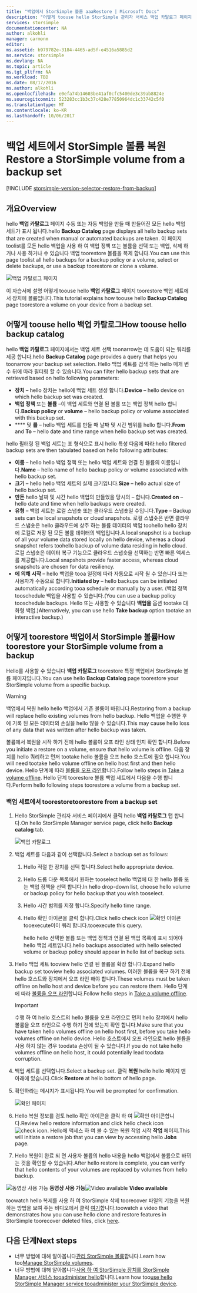 ```yaml
---
title: "백업에서 StorSimple 볼륨 aaaRestore | Microsoft Docs"
description: "어떻게 toouse hello StorSimple 관리자 서비스 백업 카탈로그 페이지 toorestore 백업 세트에서 StorSimple 볼륨에 설명 합니다."
services: storsimple
documentationcenter: NA
author: alkohli
manager: carmonm
editor: 
ms.assetid: b979782e-3184-4465-ad5f-e4516a5885d2
ms.service: storsimple
ms.devlang: NA
ms.topic: article
ms.tgt_pltfrm: NA
ms.workload: TBD
ms.date: 08/17/2016
ms.author: alkohli
ms.openlocfilehash: e0efa74b14603be41af0cfc5400de3c39ab8824e
ms.sourcegitcommit: 523283cc1b3c37c428e77850964dc1c33742c5f0
ms.translationtype: MT
ms.contentlocale: ko-KR
ms.lasthandoff: 10/06/2017
---
```

# <a name="restore-a-storsimple-volume-from-a-backup-set"></a><span data-ttu-id="5399c-103">백업 세트에서 StorSimple 볼륨 복원</span><span class="sxs-lookup"><span data-stu-id="5399c-103">Restore a StorSimple volume from a backup set</span></span>
[!INCLUDE [storsimple-version-selector-restore-from-backup](../../includes/storsimple-version-selector-restore-from-backup.md)]

## <a name="overview"></a><span data-ttu-id="5399c-104">개요</span><span class="sxs-lookup"><span data-stu-id="5399c-104">Overview</span></span>
<span data-ttu-id="5399c-105">hello **백업 카탈로그** 페이지 수동 또는 자동 백업을 만들 때 만들어진 모든 hello 백업 세트가 표시 됩니다.</span><span class="sxs-lookup"><span data-stu-id="5399c-105">hello **Backup Catalog** page displays all hello backup sets that are created when manual or automated backups are taken.</span></span> <span data-ttu-id="5399c-106">이 페이지 toolist를 모든 hello 백업을 사용 하 여 백업 정책 또는 볼륨을 선택 또는 백업, 삭제 하거나 사용 하거나 수 있습니다 백업 toorestore 볼륨을 복제 합니다.</span><span class="sxs-lookup"><span data-stu-id="5399c-106">You can use this page toolist all hello backups for a backup policy or a volume, select or delete backups, or use a backup toorestore or clone a volume.</span></span>

 ![백업 카탈로그 페이지](./media/storsimple-restore-from-backup-set/HCS_BackupCatalog.png)

<span data-ttu-id="5399c-108">이 자습서에 설명 어떻게 toouse hello **백업 카탈로그** 페이지 toorestore 백업 세트에서 장치에 볼륨입니다.</span><span class="sxs-lookup"><span data-stu-id="5399c-108">This tutorial explains how toouse hello **Backup Catalog** page toorestore a volume on your device from a backup set.</span></span>

## <a name="how-toouse-hello-backup-catalog"></a><span data-ttu-id="5399c-109">어떻게 toouse hello 백업 카탈로그</span><span class="sxs-lookup"><span data-stu-id="5399c-109">How toouse hello backup catalog</span></span>
<span data-ttu-id="5399c-110">hello **백업 카탈로그** 페이지에서는 백업 세트 선택 toonarrow는 데 도움이 되는 쿼리를 제공 합니다.</span><span class="sxs-lookup"><span data-stu-id="5399c-110">hello **Backup Catalog** page provides a query that helps you toonarrow your backup set selection.</span></span> <span data-ttu-id="5399c-111">Hello 백업 세트를 검색 하는 hello 매개 변수 뒤에 따라 필터링 할 수 있습니다.</span><span class="sxs-lookup"><span data-stu-id="5399c-111">You can filter hello backup sets that are retrieved based on hello following parameters:</span></span>

* <span data-ttu-id="5399c-112">**장치** – hello 장치는 hello에 백업 세트 생성 합니다.</span><span class="sxs-lookup"><span data-stu-id="5399c-112">**Device** – hello device on which hello backup set was created.</span></span>
* <span data-ttu-id="5399c-113">**백업 정책** 또는 **볼륨** –이 백업 세트와 연결 된 볼륨 또는 백업 정책 hello 합니다.</span><span class="sxs-lookup"><span data-stu-id="5399c-113">**Backup policy** or **volume** – hello backup policy or volume associated with this backup set.</span></span>
* <span data-ttu-id="5399c-114">**** 및 **를** – hello 백업 세트를 만들 때 날짜 및 시간 범위를 hello 합니다.</span><span class="sxs-lookup"><span data-stu-id="5399c-114">**From** and **To** – hello date and time range when hello backup set was created.</span></span>

<span data-ttu-id="5399c-115">hello 필터링 된 백업 세트는 표 형식으로 표시 hello 특성 다음에 따라:</span><span class="sxs-lookup"><span data-stu-id="5399c-115">hello filtered backup sets are then tabulated based on hello following attributes:</span></span>

* <span data-ttu-id="5399c-116">**이름** – hello hello 백업 정책 또는 hello 백업 세트와 연결 된 볼륨의 이름입니다.</span><span class="sxs-lookup"><span data-stu-id="5399c-116">**Name** – hello name of hello backup policy or volume associated with hello backup set.</span></span>
* <span data-ttu-id="5399c-117">**크기** – hello hello 백업 세트의 실제 크기입니다.</span><span class="sxs-lookup"><span data-stu-id="5399c-117">**Size** – hello actual size of hello backup set.</span></span>
* <span data-ttu-id="5399c-118">**만든** hello 날짜 및 시간 hello 백업의 만들었을 당시의 – 합니다.</span><span class="sxs-lookup"><span data-stu-id="5399c-118">**Created on** – hello date and time when hello backups were created.</span></span> 
* <span data-ttu-id="5399c-119">**유형** – 백업 세트는 로컬 스냅숏 또는 클라우드 스냅숏일 수입니다.</span><span class="sxs-lookup"><span data-stu-id="5399c-119">**Type** – Backup sets can be local snapshots or cloud snapshots.</span></span> <span data-ttu-id="5399c-120">로컬 스냅숏은 반면 클라우드 스냅숏은 hello 클라우드에 상주 하는 볼륨 데이터의 백업 toohello hello 장치에 로컬로 저장 된 모든 볼륨 데이터의 백업입니다.</span><span class="sxs-lookup"><span data-stu-id="5399c-120">A local snapshot is a backup of all your volume data stored locally on hello device, whereas a cloud snapshot refers toohello backup of volume data residing in hello cloud.</span></span> <span data-ttu-id="5399c-121">로컬 스냅숏은 데이터 복구 기능으로 클라우드 스냅숏을 선택하는 반면 빠른 액세스를 제공합니다.</span><span class="sxs-lookup"><span data-stu-id="5399c-121">Local snapshots provide faster access, whereas cloud snapshots are chosen for data resiliency.</span></span>
* <span data-ttu-id="5399c-122">**에 의해 시작** – hello 백업을 tooa 일정에 따라 자동으로 시작 될 수 있습니다 또는 사용자가 수동으로 합니다.</span><span class="sxs-lookup"><span data-stu-id="5399c-122">**Initiated by** – hello backups can be initiated automatically according tooa schedule or manually by a user.</span></span> <span data-ttu-id="5399c-123">(백업 정책 tooschedule 백업을 사용할 수 있습니다.</span><span class="sxs-lookup"><span data-stu-id="5399c-123">(You can use a backup policy tooschedule backups.</span></span> <span data-ttu-id="5399c-124">Hello 또는 사용할 수 있습니다 **백업을** 옵션 tootake 대화형 백업.)</span><span class="sxs-lookup"><span data-stu-id="5399c-124">Alternatively, you can use hello **Take backup** option tootake an interactive backup.)</span></span>

## <a name="how-toorestore-your-storsimple-volume-from-a-backup"></a><span data-ttu-id="5399c-125">어떻게 toorestore 백업에서 StorSimple 볼륨</span><span class="sxs-lookup"><span data-stu-id="5399c-125">How toorestore your StorSimple volume from a backup</span></span>
<span data-ttu-id="5399c-126">Hello를 사용할 수 있습니다 **백업 카탈로그** toorestore 특정 백업에서 StorSimple 볼륨 페이지입니다.</span><span class="sxs-lookup"><span data-stu-id="5399c-126">You can use hello **Backup Catalog** page toorestore your StorSimple volume from a specific backup.</span></span> 

> [!WARNING]
> <span data-ttu-id="5399c-127">백업에서 복원 hello hello 백업에서 기존 볼륨이 바뀝니다.</span><span class="sxs-lookup"><span data-stu-id="5399c-127">Restoring from a backup will replace hello existing volumes from hello backup.</span></span> <span data-ttu-id="5399c-128">Hello 백업을 수행한 후에 기록 된 모든 데이터의 손실을 hello 않을 수 있습니다.</span><span class="sxs-lookup"><span data-stu-id="5399c-128">This may cause hello loss of any data that was written after hello backup was taken.</span></span>
> 
> 

<span data-ttu-id="5399c-129">볼륨에서 복원을 시작 하기 전에 hello 볼륨이 오프 라인 상태 인지 확인 합니다.</span><span class="sxs-lookup"><span data-stu-id="5399c-129">Before you initiate a restore on a volume, ensure that hello volume is offline.</span></span> <span data-ttu-id="5399c-130">다음 장치를 hello 쿼리하고 먼저 tootake hello 볼륨을 오프 hello 호스트에 필요 합니다.</span><span class="sxs-lookup"><span data-stu-id="5399c-130">You will need tootake hello volume offline on hello host first and then hello device.</span></span> <span data-ttu-id="5399c-131">Hello 단계에 따라 [볼륨을 오프 라인](storsimple-manage-volumes.md#take-a-volume-offline)합니다.</span><span class="sxs-lookup"><span data-stu-id="5399c-131">Follow hello steps in [Take a volume offline](storsimple-manage-volumes.md#take-a-volume-offline).</span></span> <span data-ttu-id="5399c-132">Hello 단계 toorestore 볼륨 백업 세트에서 다음을 수행 합니다.</span><span class="sxs-lookup"><span data-stu-id="5399c-132">Perform hello following steps toorestore a volume from a backup set.</span></span>

### <a name="toorestore-from-a-backup-set"></a><span data-ttu-id="5399c-133">백업 세트에서 toorestore</span><span class="sxs-lookup"><span data-stu-id="5399c-133">toorestore from a backup set</span></span>
1. <span data-ttu-id="5399c-134">Hello StorSimple 관리자 서비스 페이지에서 클릭 hello **백업 카탈로그** 탭 합니다.</span><span class="sxs-lookup"><span data-stu-id="5399c-134">On hello StorSimple Manager service page, click hello **Backup catalog** tab.</span></span>
   
    ![백업 카탈로그](./media/storsimple-restore-from-backup-set/HCS_Restore.png)
2. <span data-ttu-id="5399c-136">백업 세트를 다음과 같이 선택합니다.</span><span class="sxs-lookup"><span data-stu-id="5399c-136">Select a backup set as follows:</span></span>
   
   1. <span data-ttu-id="5399c-137">Hello 적절 한 장치를 선택 합니다.</span><span class="sxs-lookup"><span data-stu-id="5399c-137">Select hello appropriate device.</span></span>
   2. <span data-ttu-id="5399c-138">Hello 드롭 다운 목록에서 원하는 tooselect hello 백업에 대 한 hello 볼륨 또는 백업 정책을 선택 합니다.</span><span class="sxs-lookup"><span data-stu-id="5399c-138">In hello drop-down list, choose hello volume or backup policy for hello backup that you wish tooselect.</span></span>
   3. <span data-ttu-id="5399c-139">Hello 시간 범위를 지정 합니다.</span><span class="sxs-lookup"><span data-stu-id="5399c-139">Specify hello time range.</span></span>
   4. <span data-ttu-id="5399c-140">Hello 확인 아이콘을 클릭 합니다.</span><span class="sxs-lookup"><span data-stu-id="5399c-140">Click hello check icon</span></span> ![확인 아이콘](./media/storsimple-restore-from-backup-set/HCS_CheckIcon.png) <span data-ttu-id="5399c-142">tooexecute이이 쿼리 합니다.</span><span class="sxs-lookup"><span data-stu-id="5399c-142">tooexecute this query.</span></span>
      
      <span data-ttu-id="5399c-143">hello hello 선택한 볼륨 또는 백업 정책과 연결 된 백업 목록에 표시 되어야 hello 백업 세트입니다.</span><span class="sxs-lookup"><span data-stu-id="5399c-143">hello backups associated with hello selected volume or backup policy should appear in hello list of backup sets.</span></span>
3. <span data-ttu-id="5399c-144">Hello 백업 세트 tooview hello 연결 된 볼륨을 확장 합니다.</span><span class="sxs-lookup"><span data-stu-id="5399c-144">Expand hello backup set tooview hello associated volumes.</span></span> <span data-ttu-id="5399c-145">이러한 볼륨을 복구 하기 전에 hello 호스트와 장치에서 오프 라인 해야 합니다.</span><span class="sxs-lookup"><span data-stu-id="5399c-145">These volumes must be taken offline on hello host and device before you can restore them.</span></span> <span data-ttu-id="5399c-146">Hello 단계에 따라 [볼륨을 오프 라인](storsimple-manage-volumes.md#take-a-volume-offline)합니다.</span><span class="sxs-lookup"><span data-stu-id="5399c-146">Follow hello steps in [Take a volume offline](storsimple-manage-volumes.md#take-a-volume-offline).</span></span>
   
   > [!IMPORTANT]
   > <span data-ttu-id="5399c-147">수행 하 여 hello 호스트의 hello 볼륨을 오프 라인으로 먼저 hello 장치에서 hello 볼륨을 오프 라인으로 수행 하기 전에 있는지 확인 합니다.</span><span class="sxs-lookup"><span data-stu-id="5399c-147">Make sure that you have taken hello volumes offline on hello host first, before you take hello volumes offline on hello device.</span></span> <span data-ttu-id="5399c-148">Hello 호스트에서 오프 라인으로 hello 볼륨을 사용 하지 않는 경우 toodata 손상이 될 수 있습니다.</span><span class="sxs-lookup"><span data-stu-id="5399c-148">If you do not take hello volumes offline on hello host, it could potentially lead toodata corruption.</span></span>
   > 
   > 
4. <span data-ttu-id="5399c-149">백업 세트를 선택합니다.</span><span class="sxs-lookup"><span data-stu-id="5399c-149">Select a backup set.</span></span> <span data-ttu-id="5399c-150">클릭 **복원** hello hello 페이지 맨 아래에 있습니다.</span><span class="sxs-lookup"><span data-stu-id="5399c-150">Click **Restore** at hello bottom of hello page.</span></span>
5. <span data-ttu-id="5399c-151">확인하라는 메시지가 표시됩니다.</span><span class="sxs-lookup"><span data-stu-id="5399c-151">You will be prompted for confirmation.</span></span> 
   
    ![확인 페이지](./media/storsimple-restore-from-backup-set/HCS_ConfirmRestore.png)
6. <span data-ttu-id="5399c-153">Hello 복원 정보를 검토 hello 확인 아이콘을 클릭 하 여 ![확인 아이콘](./media/storsimple-restore-from-backup-set/HCS_CheckIcon.png)합니다.</span><span class="sxs-lookup"><span data-stu-id="5399c-153">Review hello restore information and click hello check icon ![check icon](./media/storsimple-restore-from-backup-set/HCS_CheckIcon.png).</span></span> <span data-ttu-id="5399c-154">Hello에 액세스 하 여 볼 수 있는 복원 작업 시작 **작업** 페이지.</span><span class="sxs-lookup"><span data-stu-id="5399c-154">This will initiate a restore job that you can view by accessing hello **Jobs** page.</span></span> 
7. <span data-ttu-id="5399c-155">Hello 복원이 완료 되 면 사용자 볼륨의 hello 내용을 hello 백업에서 볼륨으로 바뀌는 것을 확인할 수 있습니다.</span><span class="sxs-lookup"><span data-stu-id="5399c-155">After hello restore is complete, you can verify that hello contents of your volumes are replaced by volumes from hello backup.</span></span>

<span data-ttu-id="5399c-156">![동영상 사용 가능](./media/storsimple-restore-from-backup-set/Video_icon.png) **동영상 사용 가능**</span><span class="sxs-lookup"><span data-stu-id="5399c-156">![Video available](./media/storsimple-restore-from-backup-set/Video_icon.png) **Video available**</span></span>

<span data-ttu-id="5399c-157">toowatch hello 복제를 사용 하 여 StorSimple 삭제 toorecover 파일의 기능을 복원 하는 방법을 보여 주는 비디오에서 클릭 [여기](https://azure.microsoft.com/documentation/videos/storsimple-recover-deleted-files-with-storsimple/)합니다.</span><span class="sxs-lookup"><span data-stu-id="5399c-157">toowatch a video that demonstrates how you can use hello clone and restore features in StorSimple toorecover deleted files, click [here](https://azure.microsoft.com/documentation/videos/storsimple-recover-deleted-files-with-storsimple/).</span></span>

## <a name="next-steps"></a><span data-ttu-id="5399c-158">다음 단계</span><span class="sxs-lookup"><span data-stu-id="5399c-158">Next steps</span></span>
* <span data-ttu-id="5399c-159">너무 방법에 대해 알아봅니다[관리 StorSimple 볼륨](storsimple-manage-volumes.md)합니다.</span><span class="sxs-lookup"><span data-stu-id="5399c-159">Learn how too[Manage StorSimple volumes](storsimple-manage-volumes.md).</span></span>
* <span data-ttu-id="5399c-160">너무 방법에 대해 알아봅니다[사용 하 여 StorSimple 장치를 StorSimple Manager 서비스 tooadminister hello](storsimple-manager-service-administration.md)합니다.</span><span class="sxs-lookup"><span data-stu-id="5399c-160">Learn how too[use hello StorSimple Manager service tooadminister your StorSimple device](storsimple-manager-service-administration.md).</span></span>

